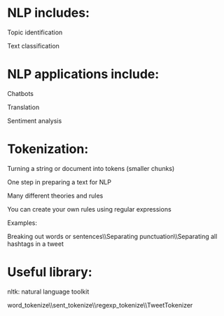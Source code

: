 # NLP includes:
  Topic identification
  
  Text classification

# NLP applications include:
  Chatbots
  
  Translation
  
  Sentiment analysis
  
# Tokenization:
  Turning a string or document into tokens (smaller chunks)
  
  One step in preparing a text for NLP
  
  Many different theories and rules
  
  You can create your own rules using regular expressions
  
  Examples:
  
  Breaking out words or sentences\\\Separating punctuation\\\Separating all hashtags in a tweet

# Useful library:
  nltk: natural language toolkit
  
  word_tokenize\\\sent_tokenize\\\regexp_tokenize\\\TweetTokenizer
  
  
  
